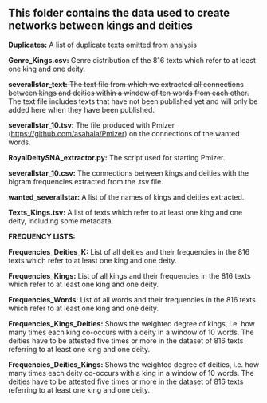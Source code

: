 ## This folder contains the data used to create networks between kings and deities

<b>Duplicates:</b> A list of duplicate texts omitted from analysis

<b>Genre_Kings.csv:</b> Genre distribution of the 816 texts which refer to at least one king and one deity.

~~<b>severalIstar_text:</b> The text file from which we extracted all connections between kings and deities within a window of ten words from each other.~~ The text file includes texts that have not been published yet and will only be added here when they have been published.

<b>severalIstar_10.tsv:</b> The file produced with Pmizer (https://github.com/asahala/Pmizer) on the connections of the wanted words.

<b>RoyalDeitySNA_extractor.py:</b> The script used for starting Pmizer.

<b>severalIstar_10.csv:</b> The connections between kings and deities with the bigram frequencies extracted from the .tsv file.

<b>wanted_severalIstar:</b> A list of the names of kings and deities extracted. 

<b>Texts_Kings.tsv:</b> A list of texts which refer to at least one king and one deity, including some metadata.

<b>FREQUENCY LISTS:</b>

<b>Frequencies_Deities_K:</b> List of all deities and their frequencies in the 816 texts which refer to at least one king and one deity.

<b>Frequencies_Kings:</b> List of all kings and their frequencies in the 816 texts which refer to at least one king and one deity.

<b>Frequencies_Words:</b> List of all words and their frequencies in the 816 texts which refer to at least one king and one deity.

<b>Frequencies_Kings_Deities:</b> Shows the weighted degree of kings, i.e. how many times each king co-occurs with a deity in a window of 10 words. The deities have to be attested five times or more in the dataset of 816 texts referring to at least one king and one deity.

<b>Frequencies_Deities_Kings:</b> Shows the weighted degree of deities, i.e. how many times each deity co-occurs with a king in a window of 10 words. The deities have to be attested five times or more in the dataset of 816 texts referring to at least one king and one deity.


